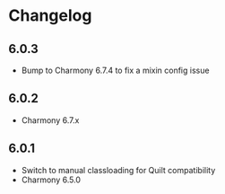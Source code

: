 # Changelog

## 6.0.3

- Bump to Charmony 6.7.4 to fix a mixin config issue

## 6.0.2

- Charmony 6.7.x

## 6.0.1

- Switch to manual classloading for Quilt compatibility
- Charmony 6.5.0